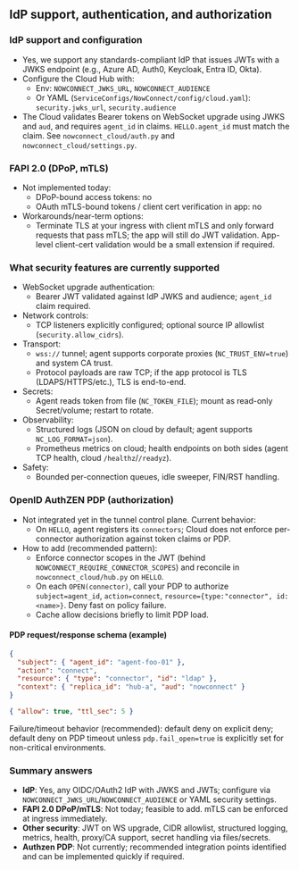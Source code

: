 ## IdP support, authentication, and authorization

### IdP support and configuration
- Yes, we support any standards-compliant IdP that issues JWTs with a JWKS endpoint (e.g., Azure AD, Auth0, Keycloak, Entra ID, Okta).
- Configure the Cloud Hub with:
  - Env: `NOWCONNECT_JWKS_URL`, `NOWCONNECT_AUDIENCE`
  - Or YAML (`ServiceConfigs/NowConnect/config/cloud.yaml`): `security.jwks_url`, `security.audience`
- The Cloud validates Bearer tokens on WebSocket upgrade using JWKS and `aud`, and requires `agent_id` in claims. `HELLO.agent_id` must match the claim. See `nowconnect_cloud/auth.py` and `nowconnect_cloud/settings.py`.

### FAPI 2.0 (DPoP, mTLS)
- Not implemented today:
  - DPoP-bound access tokens: no
  - OAuth mTLS-bound tokens / client cert verification in app: no
- Workarounds/near-term options:
  - Terminate TLS at your ingress with client mTLS and only forward requests that pass mTLS; the app will still do JWT validation. App-level client-cert validation would be a small extension if required.

### What security features are currently supported
- WebSocket upgrade authentication:
  - Bearer JWT validated against IdP JWKS and audience; `agent_id` claim required.
- Network controls:
  - TCP listeners explicitly configured; optional source IP allowlist (`security.allow_cidrs`).
- Transport:
  - `wss://` tunnel; agent supports corporate proxies (`NC_TRUST_ENV=true`) and system CA trust.
  - Protocol payloads are raw TCP; if the app protocol is TLS (LDAPS/HTTPS/etc.), TLS is end-to-end.
- Secrets:
  - Agent reads token from file (`NC_TOKEN_FILE`); mount as read-only Secret/volume; restart to rotate.
- Observability:
  - Structured logs (JSON on cloud by default; agent supports `NC_LOG_FORMAT=json`).
  - Prometheus metrics on cloud; health endpoints on both sides (agent TCP health, cloud `/healthz`/`/readyz`).
- Safety:
  - Bounded per-connection queues, idle sweeper, FIN/RST handling.

### OpenID AuthZEN PDP (authorization)
- Not integrated yet in the tunnel control plane. Current behavior:
  - On `HELLO`, agent registers its `connectors`; Cloud does not enforce per-connector authorization against token claims or PDP.
- How to add (recommended pattern):
  - Enforce connector scopes in the JWT (behind `NOWCONNECT_REQUIRE_CONNECTOR_SCOPES`) and reconcile in `nowconnect_cloud/hub.py` on `HELLO`.
  - On each `OPEN(connector)`, call your PDP to authorize `subject=agent_id`, `action=connect`, `resource={type:"connector", id:<name>}`. Deny fast on policy failure.
  - Cache allow decisions briefly to limit PDP load.

#### PDP request/response schema (example)

```json
{
  "subject": { "agent_id": "agent-foo-01" },
  "action": "connect",
  "resource": { "type": "connector", "id": "ldap" },
  "context": { "replica_id": "hub-a", "aud": "nowconnect" }
}
```

```json
{ "allow": true, "ttl_sec": 5 }
```

Failure/timeout behavior (recommended): default deny on explicit deny; default deny on PDP timeout unless `pdp.fail_open=true` is explicitly set for non-critical environments.

### Summary answers
- **IdP**: Yes, any OIDC/OAuth2 IdP with JWKS and JWTs; configure via `NOWCONNECT_JWKS_URL`/`NOWCONNECT_AUDIENCE` or YAML security settings.
- **FAPI 2.0 DPoP/mTLS**: Not today; feasible to add. mTLS can be enforced at ingress immediately.
- **Other security**: JWT on WS upgrade, CIDR allowlist, structured logging, metrics, health, proxy/CA support, secret handling via files/secrets.
- **Authzen PDP**: Not currently; recommended integration points identified and can be implemented quickly if required.

